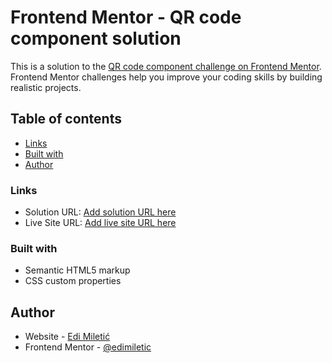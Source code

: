 # Frontend Mentor - QR code component solution

This is a solution to the [QR code component challenge on Frontend Mentor](https://www.frontendmentor.io/challenges/qr-code-component-iux_sIO_H). Frontend Mentor challenges help you improve your coding skills by building realistic projects. 

## Table of contents

  - [Links](#links)
  - [Built with](#built-with)
  - [Author](#author)

### Links

- Solution URL: [Add solution URL here](https://your-solution-url.com)
- Live Site URL: [Add live site URL here](https://github.com/edimiletic/Frontend-Mentor---QR-code-challenge)


### Built with

- Semantic HTML5 markup
- CSS custom properties


## Author

- Website - [Edi Miletić](https://edimiletic.github.io/Osobna-stranica/)
- Frontend Mentor - [@edimiletic](https://www.frontendmentor.io/profile/edimiletic)


